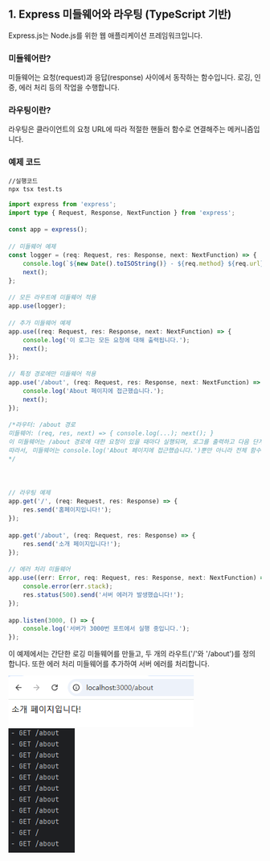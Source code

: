 ## 1. Express 미들웨어와 라우팅 (TypeScript 기반)

Express.js는 Node.js를 위한 웹 애플리케이션 프레임워크입니다.

### 미들웨어란?

미들웨어는 요청(request)과 응답(response) 사이에서 동작하는 함수입니다. 로깅, 인증, 에러 처리 등의 작업을 수행합니다.

### 라우팅이란?

라우팅은 클라이언트의 요청 URL에 따라 적절한 핸들러 함수로 연결해주는 메커니즘입니다.

### 예제 코드
```  
//실행코드  
npx tsx test.ts  
```  



```typescript
import express from 'express';
import type { Request, Response, NextFunction } from 'express';

const app = express();

// 미들웨어 예제
const logger = (req: Request, res: Response, next: NextFunction) => {
    console.log(`${new Date().toISOString()} - ${req.method} ${req.url}`);
    next();
};

// 모든 라우트에 미들웨어 적용
app.use(logger);

// 추가 미들웨어 예제
app.use((req: Request, res: Response, next: NextFunction) => {
    console.log('이 로그는 모든 요청에 대해 출력됩니다.');
    next();
});

// 특정 경로에만 미들웨어 적용
app.use('/about', (req: Request, res: Response, next: NextFunction) => {
    console.log('About 페이지에 접근했습니다.');
    next();
});

/*라우터: /about 경로
미들웨어: (req, res, next) => { console.log(...); next(); }
이 미들웨어는 /about 경로에 대한 요청이 있을 때마다 실행되며, 로그를 출력하고 다음 단계로 넘어갑니다.
따라서, 미들웨어는 console.log('About 페이지에 접근했습니다.')뿐만 아니라 전체 함수 자체입니다.
*/



// 라우팅 예제
app.get('/', (req: Request, res: Response) => {
    res.send('홈페이지입니다!');
});

app.get('/about', (req: Request, res: Response) => {
    res.send('소개 페이지입니다!');
});

// 에러 처리 미들웨어
app.use((err: Error, req: Request, res: Response, next: NextFunction) => {
    console.error(err.stack);
    res.status(500).send('서버 에러가 발생했습니다!');
});

app.listen(3000, () => {
    console.log('서버가 3000번 포트에서 실행 중입니다.');
});
```

이 예제에서는 간단한 로깅 미들웨어를 만들고, 두 개의 라우트('/'와 '/about')를 정의합니다. 또한 에러 처리 미들웨어를 추가하여 서버 에러를 처리합니다. 
  

![img.png](6imgremade/img.png)  
![img_1.png](6imgremade/img_1.png)

